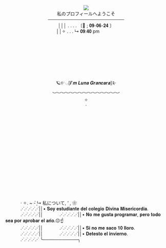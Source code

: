 <p align="center">
  <img src="https://github.com/shin-lunita/wiii/assets/171997364/1be9da02-2440-4fb1-a7b0-e15b507d914a"/> <br>
 私のプロフィールへようこそ<br>
  ────────────────────────<br>
│││  .      .         .      . 〔🍑 ; 𝟎𝟗-𝟎𝟔-𝟐𝟒 〕<br>
││✧      .        .       .      ↳ 𝟎𝟗:𝟒𝟎 pm&nbsp;&nbsp;&nbsp;&nbsp;&nbsp;&nbsp;&nbsp;&nbsp;&nbsp;&nbsp;&nbsp;&nbsp;&nbsp;<br>
&nbsp;&nbsp;<br>
&nbsp;&nbsp;<br>
&nbsp;&nbsp;<br>
&nbsp;&nbsp;<br>
&nbsp;&nbsp;<br>
&nbsp;&nbsp;<br>
&nbsp;&nbsp;<br>
&nbsp;&nbsp;<br>
🪐୭𓂅[𝑰'𝒎 𝑳𝒖𝒏𝒂 𝑮𝒓𝒂𝒏𝒄𝒂𝒓𝒂]༉‧<br>
︶︶︶︶︶︶︶︶︶︶︶︶︶︶︶<br>
✧<br>
⋅<br>
&nbsp;&nbsp;<br>
&nbsp;&nbsp;<br>
&nbsp;&nbsp;<br>
&nbsp;&nbsp;<br>
&nbsp;&nbsp;<br>
&nbsp;&nbsp;<br>
&nbsp;&nbsp;<br>
&nbsp;&nbsp;<br>
&nbsp;&nbsp;<br>
&nbsp;&nbsp;<br>
&nbsp;&nbsp;<br>
&nbsp;&nbsp;<br>
&nbsp;&nbsp;<br>
&nbsp;&nbsp;<br>
&nbsp;&nbsp;<br>
&nbsp;&nbsp;<br>
</p>
&nbsp;&nbsp;&nbsp;&nbsp;&nbsp;&nbsp;&nbsp;&nbsp;&nbsp;&nbsp;&nbsp;&nbsp;· ✧. ~ - ̗̀↳ 私について, ‘ , ❀ <br>
&nbsp;&nbsp;&nbsp;&nbsp;&nbsp;&nbsp;&nbsp;&nbsp;&nbsp;&nbsp;&nbsp;&nbsp;.·˙.·˙.·˙.·˙.·˙|│• 𝐒𝐨𝐲 𝐞𝐬𝐭𝐮𝐝𝐢𝐚𝐧𝐭𝐞 𝐝𝐞𝐥 𝐜𝐨𝐥𝐞𝐠𝐢𝐨 𝐃𝐢𝐯𝐢𝐧𝐚 𝐌𝐢𝐬𝐞𝐫𝐢𝐜𝐨𝐫𝐝𝐢𝐚.<br>
&nbsp;&nbsp;&nbsp;&nbsp;&nbsp;&nbsp;&nbsp;&nbsp;&nbsp;&nbsp;&nbsp;&nbsp;.·˙.·˙.·˙.·˙.·˙|│
&nbsp;&nbsp;&nbsp;&nbsp;&nbsp;&nbsp;&nbsp;&nbsp;&nbsp;&nbsp;&nbsp;&nbsp;.·˙.·˙.·˙.·˙.·˙|│• 𝐍𝐨 𝐦𝐞 𝐠𝐮𝐬𝐭𝐚 𝐩𝐫𝐨𝐠𝐫𝐚𝐦𝐚𝐫, 𝐩𝐞𝐫𝐨 𝐭𝐨𝐝𝐨 𝐬𝐞𝐚 𝐩𝐨𝐫 𝐚𝐩𝐫𝐨𝐛𝐚𝐫 𝐞𝐥 𝐚𝐧̃𝐨.😔☝️<br>
&nbsp;&nbsp;&nbsp;&nbsp;&nbsp;&nbsp;&nbsp;&nbsp;&nbsp;&nbsp;&nbsp;&nbsp;.·˙.·˙.·˙.·˙.·˙|│
&nbsp;&nbsp;&nbsp;&nbsp;&nbsp;&nbsp;&nbsp;&nbsp;&nbsp;&nbsp;&nbsp;&nbsp;.·˙.·˙.·˙.·˙.·˙|│• 𝐒𝐢 𝐧𝐨 𝐦𝐞 𝐬𝐚𝐜𝐨 𝟏𝟎 𝐥𝐥𝐨𝐫𝐨.<br>
&nbsp;&nbsp;&nbsp;&nbsp;&nbsp;&nbsp;&nbsp;&nbsp;&nbsp;&nbsp;&nbsp;&nbsp;.·˙.·˙.·˙.·˙.·˙|│
&nbsp;&nbsp;&nbsp;&nbsp;&nbsp;&nbsp;&nbsp;&nbsp;&nbsp;&nbsp;&nbsp;&nbsp;.·˙.·˙.·˙.·˙.·˙|│• 𝐃𝐞𝐭𝐞𝐬𝐭𝐨 𝐞𝐥 𝐢𝐧𝐯𝐢𝐞𝐫𝐧𝐨.<br>
&nbsp;&nbsp;&nbsp;&nbsp;&nbsp;&nbsp;&nbsp;&nbsp;&nbsp;&nbsp;&nbsp;&nbsp;.·˙.·˙.·˙.·˙.·˙ ╰───────────╮<br>

